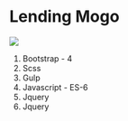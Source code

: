 <h1>Lending Mogo</h1>
<img src="img/header-bg.jpg">
<ol>
	<li>Bootstrap - 4</li>
	<li>Scss</li>
	<li>Gulp</li>
	<li>Javascript - ES-6</li>
	<li>Jquery</li>
	<li>Jquery</li>
</ol>

